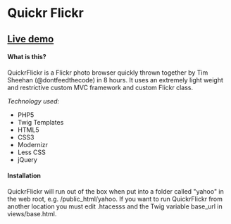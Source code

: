 Quickr Flickr
=============

## [Live demo](http://limelightdigitalusa.com/yahoo/ "QuickrFlickr")

#### What is this?

QuickrFlickr is a Flickr photo browser quickly thrown together by Tim Sheehan (@dontfeedthecode) in 8 hours. It uses an extremely light weight and restrictive custom MVC framework and custom Flickr class.

*Technology used:*

* PHP5
* Twig Templates
* HTML5
* CSS3
* Modernizr
* Less CSS
* jQuery

#### Installation

QuickrFlickr will run out of the box when put into a folder called "yahoo" in the web root, e.g. /public_html/yahoo. If you want to run QuickrFlickr from another location you must edit .htacesss and the Twig variable base_url in views/base.html.
